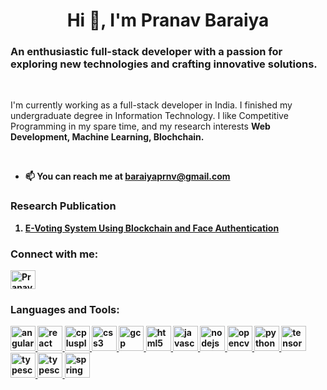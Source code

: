 <h1 align="center">Hi 👋, I'm Pranav Baraiya</h1>
<h3>An enthusiastic full-stack developer with a passion for exploring new technologies and crafting innovative solutions.</h3>
<br>
<p>I'm currently working as a full-stack developer in India. I finished my undergraduate degree in Information Technology. I like Competitive Programming in my spare time, and my research interests <b>Web Development, Machine Learning, Blochchain<b>.
</p>
<br>

- 📫 You can reach me at **baraiyaprnv@gmail.com**

### Research Publication
1. [E-Voting System Using Blockchain and Face Authentication](https://ijisrt.com/evoting-system-using-blockchain)
<!-- BLOG-POST-LIST:END -->

<h3 align="left">Connect with me:</h3>
<p align="left">
<a href="https://www.linkedin.com/in/pranav-baraiya-2357251b9/" target="blank"><img align="center" src="https://cdn.jsdelivr.net/npm/simple-icons@v3/icons/linkedin.svg" alt="Pranav Baraiya" height="30" width="40" /></a>
</p>

<h3 align="left">Languages and Tools:</h3>
<p align="left">
  <a href="https://angular.io" target="_blank" rel="noreferrer"
    ><img
      src="https://cdn.jsdelivr.net/npm/simple-icons@v3/icons/angular.svg"
      alt="angular"
      width="40"
      height="40"
    />
  </a>
    <a href="https://reactjs.org/" target="_blank" rel="noreferrer">
    <img
      src="https://cdn.jsdelivr.net/npm/simple-icons@v3/icons/react.svg"
      alt="react"
      width="40"
      height="40"
    />
  </a>
  <a href="https://www.w3schools.com/cpp/" target="_blank" rel="noreferrer">
    <img
      src="https://simpleicons.org/icons/cplusplus.svg"
      alt="cplusplus"
      width="40"
      height="40"
    />
  </a>
  <a href="https://www.w3schools.com/css/" target="_blank" rel="noreferrer">
    <img
      src="https://simpleicons.org/icons/css3.svg"
      alt="css3"
      width="40"
      height="40"
    />
  </a>
  </a>
  <a href="https://cloud.google.com" target="_blank" rel="noreferrer">
    <img
      src="https://simpleicons.org/icons/googlecloud.svg"
      alt="gcp"
      width="40"
      height="40"
    />
  </a>
  <a href="https://www.w3.org/html/" target="_blank" rel="noreferrer">
    <img
      src="https://simpleicons.org/icons/html5.svg"
      alt="html5"
      width="40"
      height="40"
    />
  </a>
  <a
    href="https://developer.mozilla.org/en-US/docs/Web/JavaScript"
    target="_blank"
    rel="noreferrer"
  >
    <img
      src="https://simpleicons.org/icons/javascript.svg"
      alt="javascript"
      width="40"
      height="40"
    />
  </a>
  <a href="https://nodejs.org" target="_blank" rel="noreferrer">
    <img
      src="https://simpleicons.org/icons/nodedotjs.svg"
      alt="nodejs"
      width="40"
      height="40"
    />
  </a>
  <a href="https://opencv.org/" target="_blank" rel="noreferrer">
    <img
      src="https://opencv.b-cdn.net/wp-content/uploads/2020/07/OpenCV_logo_no_text_.png"
      alt="opencv"
      width="40"
      height="40"
    />
  </a>
  <a href="https://www.python.org" target="_blank" rel="noreferrer">
    <img
      src="https://simpleicons.org/icons/python.svg"
      alt="python"
      width="40"
      height="40"
    />
  </a>

  <a href="https://www.tensorflow.org" target="_blank" rel="noreferrer">
    <img
      src="https://simpleicons.org/icons/tensorflow.svg"
      alt="tensorflow"
      width="40"
      height="40"
    />
  </a>
  <a href="https://www.typescriptlang.org/" target="_blank" rel="noreferrer">
    <img
      src="https://simpleicons.org/icons/typescript.svg"
      alt="typescript"
      width="40"
      height="40"
    />
  </a>
    <a href="https://soliditylang.org/" target="_blank" rel="noreferrer">
    <img
      src="https://simpleicons.org/icons/solidity.svg"
      alt="typescript"
      width="40"
      height="40"
    />
  </a>
    <a href="https://spring.io/projects/spring-boot" target="_blank" rel="noreferrer">
    <img
      src="https://simpleicons.org/icons/springboot.svg"
      alt="spring boot"
      width="40"
      height="40"
    />
  </a>
</p>

